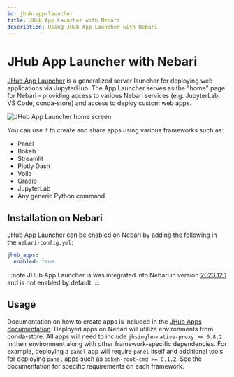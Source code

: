 ```yaml
---
id: jhub-app-launcher
title: JHub App Launcher with Nebari
description: Using JHub App Launcher with Nebari
---
```


# JHub App Launcher with Nebari

[JHub App Launcher](https://jhub-apps.nebari.dev/) is a generalized server launcher
for deploying web applications via JupyterHub. The App Launcher serves as the "home"
page for Nebari - providing access to various Nebari services (e.g. JupyterLab, VS Code,
conda-store) and access to deploy custom web apps.

![JHub App Launcher home screen](/img/how-tos/jhub_apps_home.png)

You can use it to create and share apps using various frameworks such as:

- Panel
- Bokeh
- Streamlit
- Plotly Dash
- Voila
- Gradio
- JupyterLab
- Any generic Python command

## Installation on Nebari

JHub App Launcher can be enabled on Nebari by adding the following in the
`nebari-config.yml`:

```yaml
jhub_apps:
  enabled: true
```

:::note
JHub App Launcher is was integrated into Nebari in version
[2023.12.1](https://github.com/nebari-dev/nebari/releases/tag/2023.12.1)
and is not enabled by default.
:::

## Usage

Documentation on how to create apps is included in the
[JHub Apps documentation](https://jhub-apps.nebari.dev/docs/category/create-apps).
Deployed apps on Nebari will utilize environments from conda-store. All apps
will need to include `jhsingle-native-proxy >= 0.8.2` in their environment along with
other framework-specific dependencies. For example, deploying a `panel` app will
require `panel` itself and additional tools for deploying `panel` apps such as
`bokeh-root-cmd >= 0.1.2`. See the documentation for specific requirements on
each framework.

